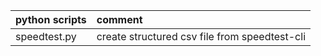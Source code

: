 | python scripts | comment                                       |
| :------------- | :-------------------------------------------- |
| speedtest.py   | create structured csv file from speedtest-cli |
